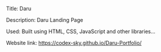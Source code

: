 Title: Daru

Description: Daru Landing Page 

Used: Built using HTML, CSS, JavaScript and other libraries...

Website link: https://codex-sky.github.io/Daru-Portfolio/
